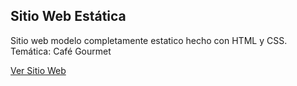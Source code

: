 ## Sitio Web Estática

Sitio web modelo completamente estatico hecho con HTML y CSS. Temática: Café Gourmet

<a href="https://axrcode.github.io/cafegourmet">Ver Sitio Web</a>
